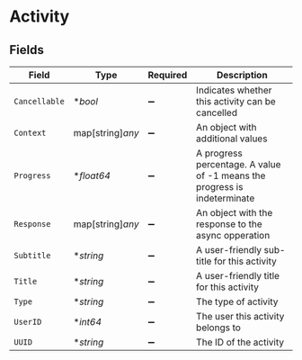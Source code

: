 # Activity


## Fields

| Field                                                                     | Type                                                                      | Required                                                                  | Description                                                               |
| ------------------------------------------------------------------------- | ------------------------------------------------------------------------- | ------------------------------------------------------------------------- | ------------------------------------------------------------------------- |
| `Cancellable`                                                             | **bool*                                                                   | :heavy_minus_sign:                                                        | Indicates whether this activity can be cancelled                          |
| `Context`                                                                 | map[string]*any*                                                          | :heavy_minus_sign:                                                        | An object with additional values                                          |
| `Progress`                                                                | **float64*                                                                | :heavy_minus_sign:                                                        | A progress percentage.  A value of -1 means the progress is indeterminate |
| `Response`                                                                | map[string]*any*                                                          | :heavy_minus_sign:                                                        | An object with the response to the async opperation                       |
| `Subtitle`                                                                | **string*                                                                 | :heavy_minus_sign:                                                        | A user-friendly sub-title for this activity                               |
| `Title`                                                                   | **string*                                                                 | :heavy_minus_sign:                                                        | A user-friendly title for this activity                                   |
| `Type`                                                                    | **string*                                                                 | :heavy_minus_sign:                                                        | The type of activity                                                      |
| `UserID`                                                                  | **int64*                                                                  | :heavy_minus_sign:                                                        | The user this activity belongs to                                         |
| `UUID`                                                                    | **string*                                                                 | :heavy_minus_sign:                                                        | The ID of the activity                                                    |